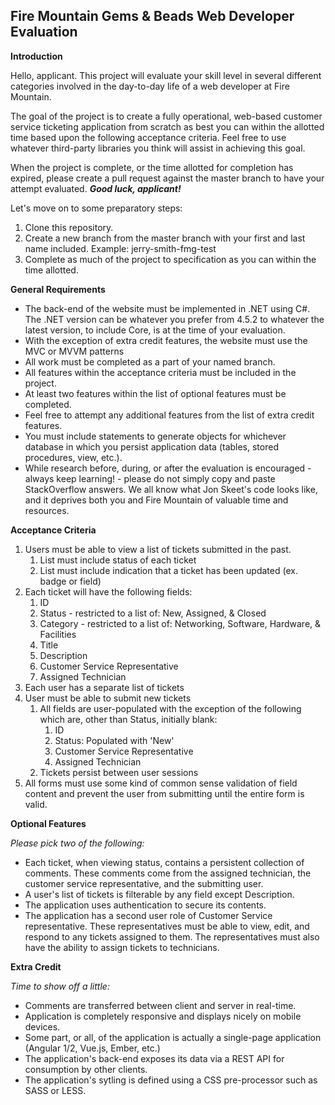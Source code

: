 ## Fire Mountain Gems & Beads Web Developer Evaluation
**Introduction**

Hello, applicant. This project will evaluate your skill level in several different categories involved in the day-to-day life of a web developer at Fire Mountain.

The goal of the project is to create a fully operational, web-based customer service ticketing application from scratch as best you can within the allotted time based upon the following acceptance criteria. Feel free to use whatever third-party libraries you think will assist in achieving this goal.

When the project is complete, or the time allotted for completion has expired, please create a pull request against the master branch to have your attempt evaluated. ***Good luck, applicant!***

Let's move on to some preparatory steps:

 1. Clone this repository.
 2. Create a new branch from the master branch with your first and last name included.
	 Example: jerry-smith-fmg-test
 3. Complete as much of the project to specification as you can within the time allotted.

**General Requirements**
 - The back-end of the website must be implemented in .NET using C#. The .NET version can be whatever you prefer from 4.5.2 to whatever the latest version, to include Core, is at the time of your evaluation.
 - With the exception of extra credit features, the website must use the MVC or MVVM patterns
 - All work must be completed as a part of your named branch.
 - All features within the acceptance criteria must be included in the project.
 - At least two features within the list of optional features must be completed.
 - Feel free to attempt any additional features from the list of extra credit features.
 - You must include statements to generate objects for whichever database in which you persist application data (tables, stored procedures, view, etc.).
 - While research before, during, or after the evaluation is encouraged - always keep learning! - please do not simply copy and paste StackOverflow answers. We all know what Jon Skeet's code looks like, and it deprives both you and Fire Mountain of valuable time and resources.

**Acceptance Criteria**
 1. Users must be able to view a list of tickets submitted in the past.
    1. List must include status of each ticket
    2. List must include indication that a ticket has been updated (ex. badge or field)
 2. Each ticket will have the following fields:
    1. ID
    2. Status - restricted to a list of: New, Assigned, & Closed
    3. Category - restricted to a list of: Networking, Software, Hardware, & Facilities
    4. Title
    5. Description
    6. Customer Service Representative
    7. Assigned Technician
 3. Each user has a separate list of tickets
 4. User must be able to submit new tickets
    1. All fields are user-populated with the exception of the following which are, other than Status, initially blank:
       1. ID
       2. Status: Populated with 'New'
       3. Customer Service Representative
       4. Assigned Technician
    2. Tickets persist between user sessions
 5. All forms must use some kind of common sense validation of field content and prevent the user from submitting until the entire form is valid.

**Optional Features**

*Please pick two of the following:*
 - Each ticket, when viewing status, contains a persistent collection of comments. These comments come from the assigned technician, the customer service representative, and the submitting user.
 - A user's list of tickets is filterable by any field except Description.
 - The application uses authentication to secure its contents.
 - The application has a second user role of Customer Service representative. These representatives must be able to view, edit, and respond to any tickets assigned to them. The representatives must also have the ability to assign tickets to technicians.

**Extra Credit**

 *Time to show off a little:*
 - Comments are transferred between client and server in real-time.
 - Application is completely responsive and displays nicely on mobile devices.
 - Some part, or all, of the application is actually a single-page application (Angular 1/2, Vue.js, Ember, etc.)
 - The application's back-end exposes its data via a REST API for consumption by other clients.
 - The application's sytling is defined using a CSS pre-processor such as SASS or LESS.